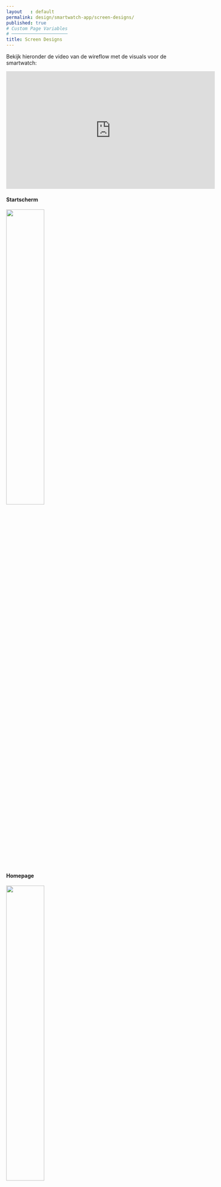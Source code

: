 ```yaml
---
layout   : default
permalink: design/smartwatch-app/screen-designs/
published: true
# Custom Page Variables
# ─────────────────────
title: Screen Designs
---
```

Bekijk hieronder de video van de wireflow met de visuals voor de smartwatch: 
<iframe width="560" height="315" src="https://www.youtube.com/embed/uGZ0HsL2y04" frameborder="0" allow="autoplay; encrypted-media" allowfullscreen></iframe>

#### Startscherm
<img src="/1718-nmd3-project-clauwers_cocquyt/assets/img/sw/start.png" width="45%" class="visualssmart"/>

#### Homepage
<img src="/1718-nmd3-project-clauwers_cocquyt/assets/img/sw/home.png" width="45%" class="visualssmart"/>

#### Bibliotheek
<img src="/1718-nmd3-project-clauwers_cocquyt/assets/img/sw/bib1.png" width="45%" class="visualssmart"/>
<img src="/1718-nmd3-project-clauwers_cocquyt/assets/img/sw/bib2.png" width="45%" class="visualssmart"/>
<img src="/1718-nmd3-project-clauwers_cocquyt/assets/img/sw/bib3.png" width="45%" class="visualssmart"/>
<img src="/1718-nmd3-project-clauwers_cocquyt/assets/img/sw/bib4.png" width="45%" class="visualssmart"/>
<img src="/1718-nmd3-project-clauwers_cocquyt/assets/img/sw/bib5.png" width="45%" class="visualssmart"/>
<img src="/1718-nmd3-project-clauwers_cocquyt/assets/img/sw/bib6.png" width="45%" class="visualssmart"/>

#### Forum
<img src="/1718-nmd3-project-clauwers_cocquyt/assets/img/sw/forum1.png" width="45%" class="visualssmart"/>
<img src="/1718-nmd3-project-clauwers_cocquyt/assets/img/sw/forum2.png" width="45%" class="visualssmart"/>
<img src="/1718-nmd3-project-clauwers_cocquyt/assets/img/sw/forum3.png" width="45%" class="visualssmart"/>
<img src="/1718-nmd3-project-clauwers_cocquyt/assets/img/sw/forum4.png" width="45%" class="visualssmart"/>

#### Mijn muziek
<img src="/1718-nmd3-project-clauwers_cocquyt/assets/img/sw/muziek1.png" width="45%" class="visualssmart"/>
<img src="/1718-nmd3-project-clauwers_cocquyt/assets/img/sw/muziek2.png" width="45%" class="visualssmart"/>
<img src="/1718-nmd3-project-clauwers_cocquyt/assets/img/sw/muziek3.png" width="45%" class="visualssmart"/>
<img src="/1718-nmd3-project-clauwers_cocquyt/assets/img/sw/muziek4.png" width="45%" class="visualssmart"/>
